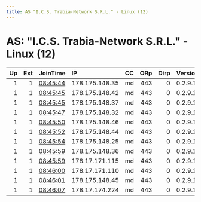 ```yaml
---
title: AS "I.C.S. Trabia-Network S.R.L." - Linux (12)
---
```


# AS: "I.C.S. Trabia-Network S.R.L." - Linux (12)

|   Up |   Ext | JoinTime                                                                                            | IP             | CC   |   ORp |   Dirp | Version   | Contact              | Nickname   |   eFamMembers |
|-----:|------:|:----------------------------------------------------------------------------------------------------|:---------------|:-----|------:|-------:|:----------|:---------------------|:-----------|--------------:|
|    1 |     1 | [08:45:44](https://metrics.torproject.org/rs.html#details/CA55B8D71FD251B096048A225374C4FD6FE4D605) | 178.175.148.35 | md   |   443 |      0 | 0.2.9.17  | foorelay@hotmail.com | FOO        |            12 |
|    1 |     1 | [08:45:45](https://metrics.torproject.org/rs.html#details/2B2D614B822A69D7919F7FF8079BBFC20F4CB6B7) | 178.175.148.42 | md   |   443 |      0 | 0.2.9.17  | foorelay@hotmail.com | FOO        |            12 |
|    1 |     1 | [08:45:45](https://metrics.torproject.org/rs.html#details/BFCF0FBDFAAD835CE11A120F73451F27B7137AAF) | 178.175.148.37 | md   |   443 |      0 | 0.2.9.17  | foorelay@hotmail.com | FOO        |            12 |
|    1 |     1 | [08:45:47](https://metrics.torproject.org/rs.html#details/4549CC038EA7FC14265FC6DD666A91CBE567A81F) | 178.175.148.32 | md   |   443 |      0 | 0.2.9.17  | foorelay@hotmail.com | FOO        |            12 |
|    1 |     1 | [08:45:50](https://metrics.torproject.org/rs.html#details/4ED25AC8C6CDEABAC1EC2156296D6C88F8B752DA) | 178.175.148.46 | md   |   443 |      0 | 0.2.9.17  | foorelay@hotmail.com | FOO        |            12 |
|    1 |     1 | [08:45:52](https://metrics.torproject.org/rs.html#details/566ED0BC737D6C4D4728DD7594702825F1857BCF) | 178.175.148.44 | md   |   443 |      0 | 0.2.9.17  | foorelay@hotmail.com | FOO        |            12 |
|    1 |     1 | [08:45:54](https://metrics.torproject.org/rs.html#details/1ABD9FCD77DAD0C17CC41FB4A0877B8D45417E3D) | 178.175.148.25 | md   |   443 |      0 | 0.2.9.17  | foorelay@hotmail.com | FOO        |            12 |
|    1 |     1 | [08:45:59](https://metrics.torproject.org/rs.html#details/1CEABE4AF241844AD43DF46FA23DB92E81F2B4FA) | 178.175.148.36 | md   |   443 |      0 | 0.2.9.17  | foorelay@hotmail.com | FOO        |            12 |
|    1 |     1 | [08:45:59](https://metrics.torproject.org/rs.html#details/CD4D2ED0B1250344963F01AD478BE482A66BE471) | 178.17.171.115 | md   |   443 |      0 | 0.2.9.17  | foorelay@hotmail.com | FOO        |            12 |
|    1 |     1 | [08:46:00](https://metrics.torproject.org/rs.html#details/02F962E10F379B4893A75C9F378FB289D9630F71) | 178.17.171.110 | md   |   443 |      0 | 0.2.9.17  | foorelay@hotmail.com | FOO        |            12 |
|    1 |     1 | [08:46:01](https://metrics.torproject.org/rs.html#details/F970D9546CED33450274652EF68077277A793639) | 178.175.148.45 | md   |   443 |      0 | 0.2.9.17  | foorelay@hotmail.com | FOO        |            12 |
|    1 |     1 | [08:46:07](https://metrics.torproject.org/rs.html#details/C86B984E6CDA1D682FFC381566B8A5BAABFB4007) | 178.17.174.224 | md   |   443 |      0 | 0.2.9.17  | foorelay@hotmail.com | FOO        |            12 |

